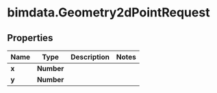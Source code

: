 # bimdata.Geometry2dPointRequest

## Properties

Name | Type | Description | Notes
------------ | ------------- | ------------- | -------------
**x** | **Number** |  | 
**y** | **Number** |  | 


